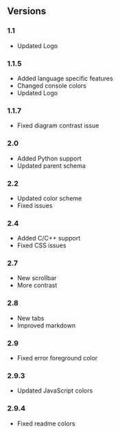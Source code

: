## Versions

### 1.1

- Updated Logo

### 1.1.5

- Added language specific features
- Changed console colors
- Updated Logo

### 1.1.7

- Fixed diagram contrast issue

### 2.0

- Added Python support
- Updated parent schema

### 2.2

- Updated color scheme
- Fixed issues

### 2.4

- Added C/C++ support
- Fixed CSS issues

### 2.7

- New scrollbar
- More contrast

### 2.8

- New tabs
- Improved markdown

### 2.9

- Fixed error foreground color

### 2.9.3

- Updated JavaScript colors

### 2.9.4

- Fixed readme colors